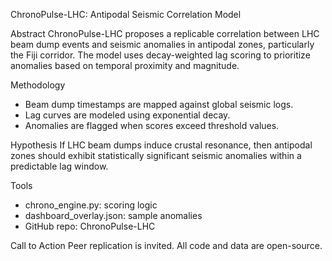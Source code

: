 
ChronoPulse-LHC: Antipodal Seismic Correlation Model

Abstract
ChronoPulse-LHC proposes a replicable correlation between LHC beam dump events and seismic anomalies in antipodal zones, particularly the Fiji corridor. The model uses decay-weighted lag scoring to prioritize anomalies based on temporal proximity and magnitude.

Methodology
- Beam dump timestamps are mapped against global seismic logs.
- Lag curves are modeled using exponential decay.
- Anomalies are flagged when scores exceed threshold values.

Hypothesis
If LHC beam dumps induce crustal resonance, then antipodal zones should exhibit statistically significant seismic anomalies within a predictable lag window.

Tools
- chrono_engine.py: scoring logic
- dashboard_overlay.json: sample anomalies
- GitHub repo: ChronoPulse-LHC

Call to Action
Peer replication is invited. All code and data are open-source.
